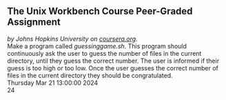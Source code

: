 ## The Unix Workbench Course Peer-Graded Assignment
*by Johns Hopkins University on [coursera.org](https://www.coursera.org/).*
\
Make a program called *guessinggame.sh*. This program should continuously ask the user to guess the number of files in the current directory, until they guess the correct number. The user is informed if their guess is too high or too low. Once the user guesses the correct number of files in the current directory they should be congratulated.
\
Thursday Mar 21 13:00:00 2024
\
24

